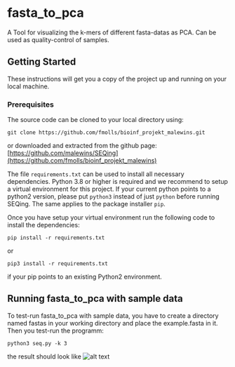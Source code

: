 ﻿# fasta_to_pca
 A Tool for visualizing the k-mers of different fasta-datas as PCA. Can be used as quality-control of samples.

## Getting Started

These instructions will get you a copy of the project up and running on your local machine.

### Prerequisites

The source code can be cloned to your local directory using:
```
git clone https://github.com/fmolls/bioinf_projekt_malewins.git
```

or downloaded and extracted from the github page: [https://github.com/malewins/SEQing](https://github.com/fmolls/bioinf_projekt_malewins)


The file ```requirements.txt``` can be used to install all necessary dependencies. Python 3.8 or higher is required and we recommend to setup a virtual environment for this project. If your current python points to a python2 version, please put ```python3``` instead of just ```python``` before running SEQing. The same applies to the package installer ```pip```.

Once you have setup your virtual environment run the following code to install the dependencies:
```
pip install -r requirements.txt
```
or 
```
pip3 install -r requirements.txt
```
if your pip points to an existing Python2 environment.

## Running fasta_to_pca with sample data

To test-run fasta_to_pca with sample data, you have to create a directory named fastas in your working directory and place the example.fasta in it.
Then you test-run the programm:
```
python3 seq.py -k 3
```
the result should look like 
![alt text](https://github.com/fmolls/bioinf_projekt_malewins/edit/main/example.png?raw=true)
